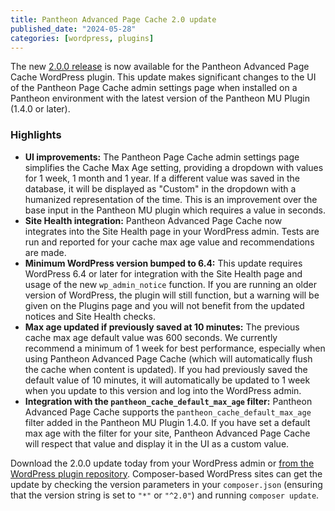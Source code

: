 ```yaml
---
title: Pantheon Advanced Page Cache 2.0 update
published_date: "2024-05-28"
categories: [wordpress, plugins]
---
```


The new [2.0.0 release](https://github.com/pantheon-systems/pantheon-advanced-page-cache/releases/tag/2.0.0) is now available for the Pantheon Advanced Page Cache WordPress plugin. This update makes significant changes to the UI of the Pantheon Page Cache admin settings page when installed on a Pantheon environment with the latest version of the Pantheon MU Plugin (1.4.0 or later).

### Highlights

* **UI improvements:** The Pantheon Page Cache admin settings page simplifies the Cache Max Age setting, providing a dropdown with values for 1 week, 1 month and 1 year. If a different value was saved in the database, it will be displayed as "Custom" in the dropdown with a humanized representation of the time. This is an improvement over the base input in the Pantheon MU plugin which requires a value in seconds.
* **Site Health integration:** Pantheon Advanced Page Cache now integrates into the Site Health page in your WordPress admin. Tests are run and reported for your cache max age value and recommendations are made.
* **Minimum WordPress version bumped to 6.4:** This update requires WordPress 6.4 or later for integration with the Site Health page and usage of the new `wp_admin_notice` function. If you are running an older version of WordPress,  the plugin will still function, but a warning will be given on the Plugins page and you will not benefit from the updated notices and Site Health checks.
* **Max age updated if previously saved at 10 minutes:** The previous cache max age default value was 600 seconds. We currently recommend a minimum of 1 week for best performance, especially when using Pantheon Advanced Page Cache (which will automatically flush the cache when content is updated). If you had previously saved the default value of 10 minutes, it will automatically be updated to 1 week when you update to this version and log into the WordPress admin. 
* **Integration with the `pantheon_cache_default_max_age` filter:** Pantheon Advanced Page Cache supports the `pantheon_cache_default_max_age` filter added in the Pantheon MU Plugin 1.4.0. If you have set a default max age with the filter for your site, Pantheon Advanced Page Cache will respect that value and display it in the UI as a custom value.

Download the 2.0.0 update today from your WordPress admin or [from the WordPress plugin repository](https://wordpress.org/plugins/pantheon-advanced-page-cache/). Composer-based WordPress sites can get the update by checking the version parameters in your `composer.json` (ensuring that the version string is set to `"*"` or `"^2.0"`) and running `composer update`.